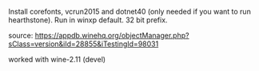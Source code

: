 Install corefonts, vcrun2015 and dotnet40 (only needed if you want to run hearthstone). Run in winxp default. 32 bit prefix.

source: https://appdb.winehq.org/objectManager.php?sClass=version&iId=28855&iTestingId=98031

worked with wine-2.11 (devel)